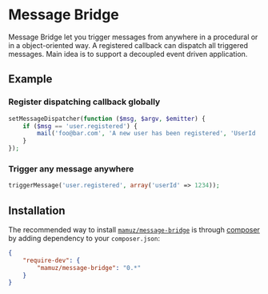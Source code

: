 Message Bridge
=================

Message Bridge let you trigger messages from anywhere in a procedural or in a object-oriented way.
A registered callback can dispatch all triggered messages.
Main idea is to support a decoupled event driven application.

## Example

### Register dispatching callback globally

```php
setMessageDispatcher(function ($msg, $argv, $emitter) {
    if ($msg == 'user.registered') {
        mail('foo@bar.com', 'A new user has been registered', 'UserId ' . $argv['userId']);
    }
});
```

### Trigger any message anywhere

```php
triggerMessage('user.registered', array('userId' => 1234));
```

## Installation

The recommended way to install
[`mamuz/message-bridge`](https://packagist.org/packages/mamuz/message-bridge) is through
[composer](http://getcomposer.org/) by adding dependency to your `composer.json`:

```json
{
    "require-dev": {
        "mamuz/message-bridge": "0.*"
    }
}
```
